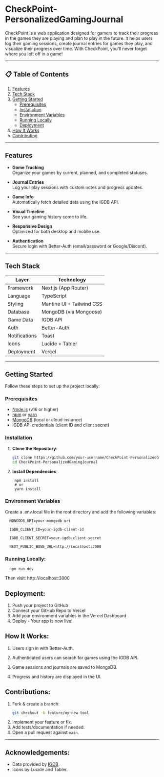# CheckPoint-PersonalizedGamingJournal

CheckPoint is a web application designed for gamers to track their progress in the games they are playing and plan to play in the future. It helps users log their gaming sessions, create journal entries for games they play, and visualize their progress over time. With CheckPoint, you'll never forget where you left off in a game!

---

## 📋 Table of Contents

1. [Features](#features)  
2. [Tech Stack](#tech-stack)  
3. [Getting Started](#getting-started)  
   - [Prerequisites](#prerequisites)  
   - [Installation](#installation)  
   - [Environment Variables](#environment-variables)  
   - [Running Locally](#running-locally)  
   - [Deployment](#deployment)  
4. [How It Works](#how-it-works)  
5. [Contributing](#contributions)  

---

## Features

- **Game Tracking**  
  Organize your games by current, planned, and completed statuses.

- **Journal Entries**  
  Log your play sessions with custom notes and progress updates.

- **Game Info**  
  Automatically fetch detailed data using the IGDB API.

- **Visual Timeline**  
  See your gaming history come to life.

- **Responsive Design**  
  Optimized for both desktop and mobile use.

- **Authentication**  
  Secure login with Better-Auth (email/password or Google/Discord).

---

## Tech Stack

| Layer           | Technology                          |
| --------------- | ----------------------------------- |
| Framework       | Next.js (App Router)                |
| Language        | TypeScript                          |
| Styling         | Mantine UI + Tailwind CSS           |
| Database        | MongoDB (via Mongoose)              |
| Game Data       | IGDB API                            |
| Auth            | Better-Auth                         |
| Notifications   | Toast                               |
| Icons           | Lucide + Tabler                     |
| Deployment      | Vercel                              |

---
## Getting Started

Follow these steps to set up the project locally:

### Prerequisites

- [Node.js](https://nodejs.org/) (v16 or higher)
- [npm](https://www.npmjs.com/) or [yarn](https://yarnpkg.com/)
- [MongoDB](https://www.mongodb.com/) (local or cloud instance)
- IGDB API credentials (client ID and client secret)

### Installation

1. **Clone the Repository**:
   ```bash
   git clone https://github.com/your-username/CheckPoint-PersonalizedGamingJournal.git
   cd CheckPoint-PersonalizedGamingJournal

2. **Install Dependencies**:
   ```
    npm install
    # or
    yarn install

### Environment Variables
  Create a .env.local file in the root directory and add the following variables:

  ```
    MONGODB_URI=your-mongodb-uri

    IGDB_CLIENT_ID=your-igdb-client-id

    IGDB_CLIENT_SECRET=your-igdb-client-secret

    NEXT_PUBLIC_BASE_URL=http://localhost:3000
```

### Running Locally:
   ```
     npm run dev
   ```
  Then visit: http://localhost:3000

## Deployment:

  1. Push your project to GitHub
  2. Connect your GitHub Repo to Vercel
  3. Add your environment variables in the Vercel Dashboard
  4. Deploy - Your app is now live!

## How It Works:
  1. Users sign in with Better-Auth.

  2. Authenticated users can search for games using the IGDB API.
  
  3. Game sessions and journals are saved to MongoDB.
  
  4. Progress and history are displayed in the UI.

## Contributions:

1. Fork & create a branch:
   ```bash
   git checkout -b feature/my-new-tool
   ```
2. Implement your feature or fix.
3. Add tests/documentation if needed.
4. Open a pull request against `main`.

---

   
## Acknowledgements:
  - Data provided by [IGDB](https://www.igdb.com/api).
  - Icons by Lucide and Tabler.
